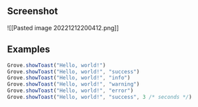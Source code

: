 ## Screenshot
![[Pasted image 20221212200412.png]]
## Examples
```javascript
Grove.showToast("Hello, world!")
Grove.showToast("Hello, world!", "success")
Grove.showToast("Hello, world!", "info")
Grove.showToast("Hello, world!", "warning")
Grove.showToast("Hello, world!", "error")
Grove.showToast("Hello, world!", "success", 3 /* seconds */)
```
